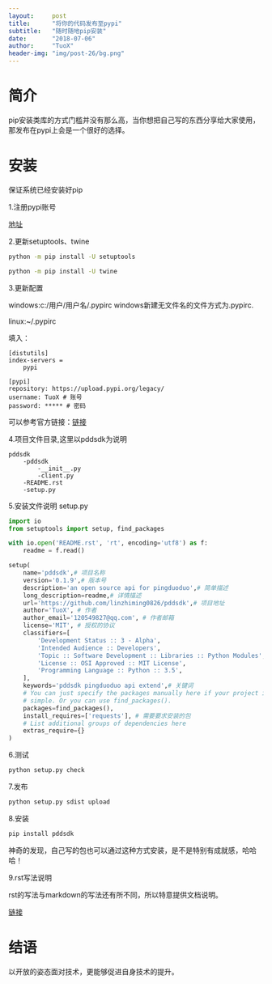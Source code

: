 ```yaml
---
layout:     post
title:      "将你的代码发布至pypi"
subtitle:   "随时随地pip安装"
date:       "2018-07-06"
author:     "TuoX"
header-img: "img/post-26/bg.png"
---
```


# 简介

pip安装类库的方式门槛并没有那么高，当你想把自己写的东西分享给大家使用，那发布在pypi上会是一个很好的选择。

# 安装

保证系统已经安装好pip

1.注册pypi账号

[地址](https://pypi.org)

2.更新setuptools、twine

```bash
python -m pip install -U setuptools

python -m pip install -U twine
```

3.更新配置

windows:c:/用户/用户名/.pypirc  windows新建无文件名的文件方式为.pypirc.

linux:~/.pypirc   

填入：

    [distutils]
    index-servers =
        pypi

    [pypi]
    repository: https://upload.pypi.org/legacy/
    username: TuoX # 账号
    password: ***** # 密码

可以参考官方链接：[链接](https://packaging.python.org/guides/migrating-to-pypi-org/)

4.项目文件目录,这里以pddsdk为说明

    pddsdk
        -pddsdk
            -__init__.py
            -client.py
        -README.rst
        -setup.py

5.安装文件说明 setup.py

```python
import io
from setuptools import setup, find_packages

with io.open('README.rst', 'rt', encoding='utf8') as f:
    readme = f.read()

setup(
    name='pddsdk',# 项目名称
    version='0.1.9',# 版本号
    description='an open source api for pingduoduo',# 简单描述
    long_description=readme,# 详情描述
    url='https://github.com/linzhiming0826/pddsdk',# 项目地址
    author='TuoX', # 作者
    author_email='120549827@qq.com', # 作者邮箱
    license='MIT', # 授权的协议
    classifiers=[
        'Development Status :: 3 - Alpha',
        'Intended Audience :: Developers',
        'Topic :: Software Development :: Libraries :: Python Modules',
        'License :: OSI Approved :: MIT License',
        'Programming Language :: Python :: 3.5',
    ],
    keywords='pddsdk pingduoduo api extend',# 关键词
    # You can just specify the packages manually here if your project is
    # simple. Or you can use find_packages().
    packages=find_packages(),
    install_requires=['requests'], # 需要要求安装的包
    # List additional groups of dependencies here
    extras_require={}
)
```

6.测试

```bash
python setup.py check
```

7.发布

```bash
python setup.py sdist upload
```

8.安装
```bash
pip install pddsdk
```
神奇的发现，自己写的包也可以通过这种方式安装，是不是特别有成就感，哈哈哈！

9.rst写法说明

rst的写法与markdown的写法还有所不同，所以特意提供文档说明。

[链接](http://docutils.sourceforge.net/docs/user/rst/quickref.html)

# 结语

以开放的姿态面对技术，更能够促进自身技术的提升。